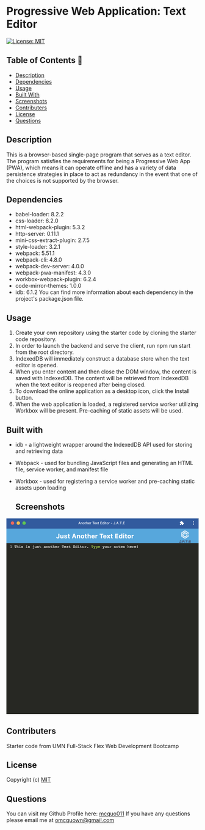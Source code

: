 # Progressive Web Application: Text Editor
  [![License: MIT](https://img.shields.io/badge/License-MIT-yellow.svg)](https://opensource.org/licenses/MIT)

 ## Table of Contents 📑

  * [Description](#description)
  * [Dependencies](#dependencies)
  * [Usage](#usage)
  * [Built With](#built-with)
  * [Screenshots](#screenshots)
  * [Contributers](#contributers)
  * [License](#license)
  * [Questions](#questions)

## Description 

This is a browser-based single-page program that serves as a text editor. The program satisfies the requirements for being a Progressive Web App (PWA), which means it can operate offline and has a variety of data persistence strategies in place to act as redundancy in the event that one of the choices is not supported by the browser.

## Dependencies  

* babel-loader: 8.2.2
* css-loader: 6.2.0
* html-webpack-plugin: 5.3.2
* http-server: 0.11.1
* mini-css-extract-plugin: 2.7.5
* style-loader: 3.2.1
* webpack: 5.51.1
* webpack-cli: 4.8.0
* webpack-dev-server: 4.0.0
* webpack-pwa-manifest: 4.3.0
* workbox-webpack-plugin: 6.2.4
* code-mirror-themes: 1.0.0
* idb: 6.1.2
You can find more information about each dependency in the project's package.json file.

 ## Usage 

  1. Create your own repository using the starter code by cloning the starter code repository. 
  2. In order to launch the backend and serve the client, run npm run start from the root directory.
  3. IndexedDB will immediately construct a database store when the text editor is opened.
  4. When you enter content and then close the DOM window, the content is saved with IndexedDB.
  The content will be retrieved from IndexedDB when the text editor is reopened after being closed.
  5. To download the online application as a desktop icon, click the Install button.
  6. When the web application is loaded, a registered service worker utilizing Workbox will be present.
  Pre-caching of static assets will be used.

  ## Built with

* idb - a lightweight wrapper around the IndexedDB API used for storing and retrieving data
* Webpack - used for bundling JavaScript files and generating an HTML file, service worker, and manifest file
* Workbox - used for registering a service worker and pre-caching static assets upon loading

  ## Screenshots

![Alt Text](./Develop/client/src/images/Screen%20Shot%202023-04-30%20at%205.44.39%20PM.png?raw=true)

  ## Contributers 

  Starter code from UMN Full-Stack Flex Web Development Bootcamp

  ## License 
  
  Copyright (c)
  [MIT](https://opensource.org/licenses/MIT)

  ## Questions 

  You can visit my Github Profile here: [mcquo011](https://github.com/mcquo011/) 
  If you have any questions please email me at omcquown@gmail.com
  